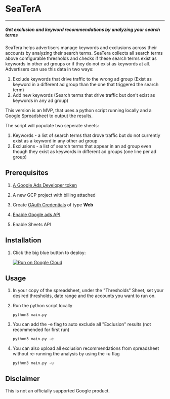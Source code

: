 # SeaTerA
***
##### Get exclusion and keyword recommendations by analyzing your search terms

SeaTera helps advertisers manage keywords and exclusions across their accounts by analyzing their search terms.
SeaTera collects all search terms above configurable thresholds and checks if these search terms exist as keywords in other ad groups or if they do not exist as keywords at all. 
Advertisers can use this data in two ways:
1. Exclude keywords that drive traffic to the wrong ad group (Exist as keyword in a different ad group than the one that triggered the search term)
2. Add new keywords (Search terms that drive traffic but don't exist as keywords in any ad group)

This version is an MVP, that uses a python script running locally and a Google Spreadsheet to output the results.

The script will populate two seperate sheets:
1. Keywords - a list of search terms that drove traffic but do not currently exist as a keyword in any other ad group
2. Exclusions - a list of search terms that appear in an ad group even though they exist as keywords in different ad groups (one line per ad group)



## Prerequisites

1. [A Google Ads Developer token](https://developers.google.com/google-ads/api/docs/first-call/dev-token#:~:text=A%20developer%20token%20from%20Google,SETTINGS%20%3E%20SETUP%20%3E%20API%20Center.)

1. A new GCP project with billing attached

1. Create [OAuth Credentials](https://console.cloud.google.com/apis/credentials/oauthclient) of type **Web**

1. [Enable Google ads API](https://developers.google.com/google-ads/api/docs/first-call/oauth-cloud-project#enable_the_in_your_project)
1. Enable Sheets API


## Installation

1. Click the big blue button to deploy:
   
   [![Run on Google Cloud](https://deploy.cloud.run/button.svg)](https://deploy.cloud.run)


## Usage

1. In your copy of the spreadsheet, under the "Thresholds" Sheet, set your desired thresholds, date range and the accounts you want to run on.

1. Run the python script locally
    ```shell
    python3 main.py
    ```
1. You can add the -e flag to auto exclude all "Exclusion" results (not recommended for first run)
    ```shell
    python3 main.py -e
    ```
1. You can also upload all exclusion recommendations from spreadsheet without re-running the analysis by using the -u flag
    ```shell
    python3 main.py -u
    ```


## Disclaimer
This is not an officially supported Google product.